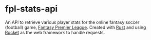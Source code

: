 # fpl-stats-api
An API to retrieve various player stats for the online fantasy soccer (football) game, [Fantasy Premier League](https://fantasy.premierleague.com/). Created with [Rust](https://www.rust-lang.org/) and using [Rocket](https://rocket.rs/) as the web framework to handle requests. 
